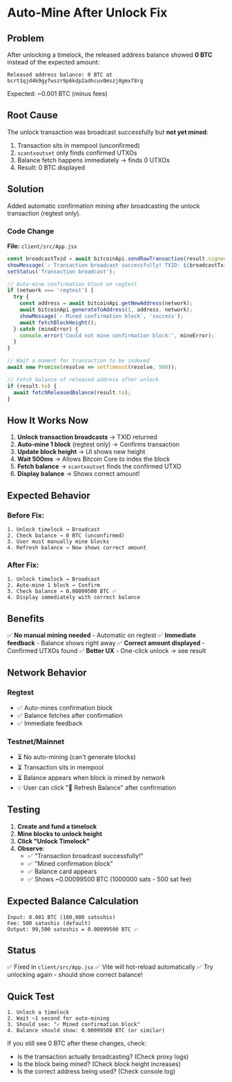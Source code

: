 # Auto-Mine After Unlock Fix

## Problem

After unlocking a timelock, the released address balance showed **0 BTC** instead of the expected amount:

```
Released address balance: 0 BTC at bcrt1qjd4k9gyfwszr9p6kdp2adhcuv0mszj8gmxf8rg
```

Expected: ~0.001 BTC (minus fees)

## Root Cause

The unlock transaction was broadcast successfully but **not yet mined**:
1. Transaction sits in mempool (unconfirmed)
2. `scantxoutset` only finds confirmed UTXOs
3. Balance fetch happens immediately → finds 0 UTXOs
4. Result: 0 BTC displayed

## Solution

Added automatic confirmation mining after broadcasting the unlock transaction (regtest only).

### Code Change

**File:** `client/src/App.jsx`

```javascript
const broadcastTxid = await bitcoinApi.sendRawTransaction(result.signedTransaction, network);
showMessage(`✓ Transaction broadcast successfully! TXID: ${broadcastTxid}`, 'success');
setStatus('Transaction broadcast');

// Auto-mine confirmation block on regtest
if (network === 'regtest') {
  try {
    const address = await bitcoinApi.getNewAddress(network);
    await bitcoinApi.generateToAddress(1, address, network);
    showMessage(`✓ Mined confirmation block`, 'success');
    await fetchBlockHeight();
  } catch (mineError) {
    console.error('Could not mine confirmation block:', mineError);
  }
}

// Wait a moment for transaction to be indexed
await new Promise(resolve => setTimeout(resolve, 500));

// Fetch balance of released address after unlock
if (result.to) {
  await fetchReleasedBalance(result.to);
}
```

## How It Works Now

1. **Unlock transaction broadcasts** → TXID returned
2. **Auto-mine 1 block** (regtest only) → Confirms transaction
3. **Update block height** → UI shows new height
4. **Wait 500ms** → Allows Bitcoin Core to index the block
5. **Fetch balance** → `scantxoutset` finds the confirmed UTXO
6. **Display balance** → Shows correct amount!

## Expected Behavior

### Before Fix:
```
1. Unlock timelock → Broadcast
2. Check balance → 0 BTC (unconfirmed)
3. User must manually mine blocks
4. Refresh balance → Now shows correct amount
```

### After Fix:
```
1. Unlock timelock → Broadcast
2. Auto-mine 1 block → Confirm
3. Check balance → 0.00099500 BTC ✅
4. Display immediately with correct balance
```

## Benefits

✅ **No manual mining needed** - Automatic on regtest
✅ **Immediate feedback** - Balance shows right away
✅ **Correct amount displayed** - Confirmed UTXOs found
✅ **Better UX** - One-click unlock → see result

## Network Behavior

### Regtest
- ✅ Auto-mines confirmation block
- ✅ Balance fetches after confirmation
- ✅ Immediate feedback

### Testnet/Mainnet
- ⏳ No auto-mining (can't generate blocks)
- ⏳ Transaction sits in mempool
- ⏳ Balance appears when block is mined by network
- 💡 User can click "🔄 Refresh Balance" after confirmation

## Testing

1. **Create and fund a timelock**
2. **Mine blocks to unlock height**
3. **Click "Unlock Timelock"**
4. **Observe**:
   - ✅ "Transaction broadcast successfully!"
   - ✅ "Mined confirmation block"
   - ✅ Balance card appears
   - ✅ Shows ~0.00099500 BTC (1000000 sats - 500 sat fee)

## Expected Balance Calculation

```
Input: 0.001 BTC (100,000 satoshis)
Fee: 500 satoshis (default)
Output: 99,500 satoshis = 0.00099500 BTC ✅
```

## Status

✅ Fixed in `client/src/App.jsx`
✅ Vite will hot-reload automatically
✅ Try unlocking again - should show correct balance!

## Quick Test

```
1. Unlock a timelock
2. Wait ~1 second for auto-mining
3. Should see: "✓ Mined confirmation block"
4. Balance should show: 0.00099500 BTC (or similar)
```

If you still see 0 BTC after these changes, check:
- Is the transaction actually broadcasting? (Check proxy logs)
- Is the block being mined? (Check block height increases)
- Is the correct address being used? (Check console log)
